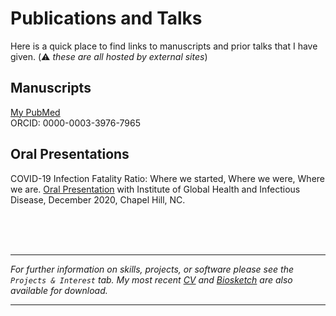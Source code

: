 # Publications and Talks
Here is a quick place to find links to manuscripts and prior talks that I have given. (:warning: _these are all hosted by external sites_)


## Manuscripts
[My PubMed](https://www.ncbi.nlm.nih.gov/myncbi/1Z38GNVdoiEkg/bibliography/public/)     
ORCID: 0000-0003-3976-7965

## Oral Presentations
COVID-19 Infection Fatality Ratio: Where we started, Where we were, Where we are. [Oral Presentation](https://uncch.hosted.panopto.com/Panopto/Pages/Viewer.aspx?id=9aa51bec-8ff3-4fe6-8ff4-acaa012ab263) with Institute of Global Health and Infectious Disease, December 2020, Chapel Hill, NC.




<br>
<br>
<br>





----
_For further information on skills, projects, or software please see the `Projects & Interest` tab. My most recent [CV]() and [Biosketch]() are also available for download._

----
